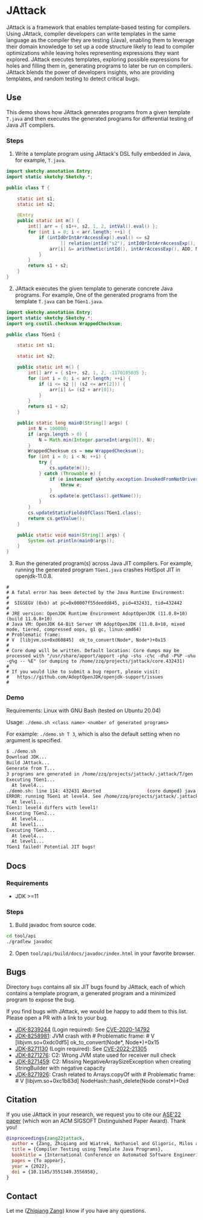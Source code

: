 # JAttack

JAttack is a framework that enables template-based testing for
compilers. Using JAttack, compiler developers can write templates in
the same language as the compiler they are testing (Java), enabling
them to leverage their domain knowledge to set up a code structure
likely to lead to compiler optimizations while leaving holes
representing expressions they want explored. JAttack executes
templates, exploring possible expressions for holes and filling them
in, generating programs to later be run on compilers. JAttack blends
the power of developers insights, who are providing templates, and
random testing to detect critical bugs.

## Use

This demo shows how JAttack generates programs from a given template
`T.java` and then executes the generated programs for differential
testing of Java JIT compilers.

### Steps

1. Write a template program using JAttack's DSL fully embedded in
   Java, for example, `T.java`.

```java
import sketchy.annotation.Entry;
import static sketchy.Sketchy.*;

public class T {

    static int s1;
    static int s2;

    @Entry
    public static int m() {
        int[] arr = { s1++, s2, 1, 2, intVal().eval() };
        for (int i = 0; i < arr.length; ++i) {
            if (intIdOrIntArrAccessExp().eval() <= s2
                    || relation(intId("s2"), intIdOrIntArrAccessExp(), LE).eval()) {
                arr[i] &= arithmetic(intId(), intArrAccessExp(), ADD, MUL).eval();
            }
        }
        return s1 + s2;
    }
}
```

2. JAttack executes the given template to generate concrete Java
   programs. For example, One of the generated programs from the
   template `T.java` can be `TGen1.java`.

```java
import sketchy.annotation.Entry;
import static sketchy.Sketchy.*;
import org.csutil.checksum.WrappedChecksum;

public class TGen1 {

    static int s1;

    static int s2;

    public static int m() {
        int[] arr = { s1++, s2, 1, 2, -1170105035 };
        for (int i = 0; i < arr.length; ++i) {
            if (i <= s2 || (s2 <= arr[2])) {
                arr[i] &= (s2 + arr[0]);
            }
        }
        return s1 + s2;
    }

    public static long main0(String[] args) {
        int N = 100000;
        if (args.length > 0) {
            N = Math.min(Integer.parseInt(args[0]), N);
        }
        WrappedChecksum cs = new WrappedChecksum();
        for (int i = 0; i < N; ++i) {
            try {
                cs.update(m());
            } catch (Throwable e) {
                if (e instanceof sketchy.exception.InvokedFromNotDriverException) {
                    throw e;
                }
                cs.update(e.getClass().getName());
            }
        }
        cs.updateStaticFieldsOfClass(TGen1.class);
        return cs.getValue();
    }

    public static void main(String[] args) {
        System.out.println(main0(args));
    }
}
```

3. Run the generated program(s) across Java JIT compilers. For
   example, running the generated program `TGen1.java` crashes HotSpot
   JIT in openjdk-11.0.8.

```
#
# A fatal error has been detected by the Java Runtime Environment:
#
#  SIGSEGV (0xb) at pc=0x00007f55deedd845, pid=432431, tid=432442
#
# JRE version: OpenJDK Runtime Environment AdoptOpenJDK (11.0.8+10) (build 11.0.8+10)
# Java VM: OpenJDK 64-Bit Server VM AdoptOpenJDK (11.0.8+10, mixed mode, tiered, compressed oops, g1 gc, linux-amd64)
# Problematic frame:
# V  [libjvm.so+0xd60845]  ok_to_convert(Node*, Node*)+0x15
#
# Core dump will be written. Default location: Core dumps may be processed with "/usr/share/apport/apport -p%p -s%s -c%c -d%d -P%P -u%u -g%g -- %E" (or dumping to /home/zzq/projects/jattack/core.432431)
#
# If you would like to submit a bug report, please visit:
#   https://github.com/AdoptOpenJDK/openjdk-support/issues
#
```

### Demo

Requirements: Linux with GNU Bash (tested on Ubuntu 20.04)

Usage: `./demo.sh <class name> <number of generated programs>`

For example: `./demo.sh T 3`, which is also the default setting when
no argument is specified.

```bash
$ ./demo.sh
Download JDK...
Build JAttack...
Generate from T...
3 programs are generated in /home/zzq/projects/jattack/.jattack/T/gen
Executing TGen1...
  At level4...
./demo.sh: line 114: 432431 Aborted                 (core dumped) java -cp "${CP}" ${EXTRA_JAVA_FLAGS} ${STOP_AT_LEVEL}${level} ${gen_clz} ${n_exec_itrs} > "${output_file}" 2>&1
ERROR: running TGen1 at level4. See /home/zzq/projects/jattack/.jattack/T/output/TGen1/TGen1-level4.txt
  At level1...
TGen1: level4 differs with level1!
Executing TGen2...
  At level4...
  At level1...
Executing TGen3...
  At level4...
  At level1...
TGen1 failed! Potential JIT bugs!
```

## Docs

### Requirements

- JDK >=11

### Steps

1. Build javadoc from source code.
```bash
cd tool/api
./gradlew javadoc
```

2. Open `tool/api/build/docs/javadoc/index.html` in your favorite
   browser.

## Bugs

Directory `bugs` contains all six JIT bugs found by JAttack, each of
which contains a template program, a generated program and a minimized
program to expose the bug.

If you find bugs with JAttack, we would be happy to add them to this
list. Please open a PR with a link to your bug.

- [JDK-8239244](https://bugs.openjdk.java.net/browse/JDK-8239244)
  (Login required): See
  [CVE-2020-14792](https://cve.mitre.org/cgi-bin/cvename.cgi?name=CVE-2020-14792)
- [JDK-8258981](https://bugs.openjdk.java.net/browse/JDK-8258981): JVM
  crash with # Problematic frame: # V [libjvm.so+0xdc0df5]
  ok_to_convert(Node*, Node*)+0x15
- [JDK-8271130](https://bugs.openjdk.java.net/browse/JDK-8271130)
  (Login required): See
  [CVE-2022-21305](https://cve.mitre.org/cgi-bin/cvename.cgi?name=CVE-2022-21305)
- [JDK-8271276](https://bugs.openjdk.java.net/browse/JDK-8271276): C2:
  Wrong JVM state used for receiver null check
- [JDK-8271459](https://bugs.openjdk.java.net/browse/JDK-8271459): C2:
  Missing NegativeArraySizeException when creating StringBuilder with
  negative capacity
- [JDK-8271926](https://bugs.openjdk.java.net/browse/JDK-8271926):
  Crash related to Arrays.copyOf with # Problematic frame: # V
  [libjvm.so+0xc1b83d] NodeHash::hash_delete(Node const*)+0xd

## Citation

If you use JAttack in your research, we request you to cite our
[ASE'22 paper](https://cptgit.github.io/dl/papers/zang22jattack.pdf)
(which won an ACM SIGSOFT Distinguished Paper Award). Thank you!

```bibtex
@inproceedings{zang22jattack,
  author = {Zang, Zhiqiang and Wiatrek, Nathaniel and Gligoric, Milos and Shi, August},
  title = {Compiler Testing using Template Java Programs},
  booktitle = {International Conference on Automated Software Engineering},
  pages = {To appear},
  year = {2022},
  doi = {10.1145/3551349.3556958},
}
```

## Contact

Let me ([Zhiqiang Zang](https://github.com/CptGit)) know if you have
any questions.
